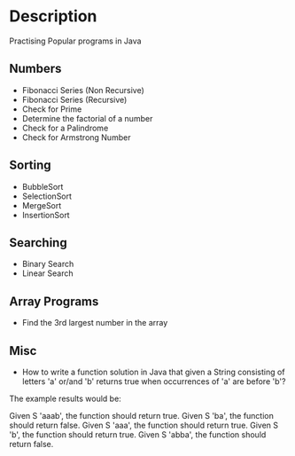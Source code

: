 # Description
Practising Popular programs in Java

## Numbers
- Fibonacci Series (Non Recursive)
- Fibonacci Series (Recursive)
- Check for Prime
- Determine the factorial of a number
- Check for a Palindrome 
- Check for Armstrong Number 

## Sorting
- BubbleSort
- SelectionSort
- MergeSort
- InsertionSort

## Searching
- Binary Search
- Linear Search

## Array Programs
- Find the 3rd largest number in the array

## Misc
- How to write a function solution in Java that given a String consisting of letters 'a' or/and 'b' returns true when occurrences of 'a' are before 'b'?

The example results would be:

Given S 'aaab', the function should return true.
Given S 'ba', the function should return false.
Given S 'aaa', the function should return true.
Given S 'b', the function should return true.
Given S 'abba', the function should return false.
